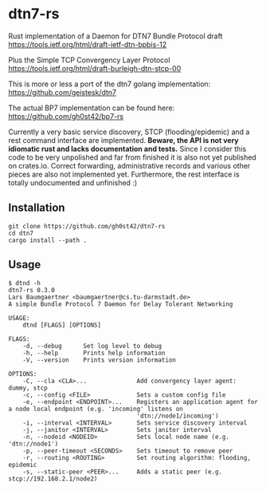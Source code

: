 # dtn7-rs
Rust implementation of a Daemon for DTN7 Bundle Protocol draft https://tools.ietf.org/html/draft-ietf-dtn-bpbis-12

Plus the Simple TCP Convergency Layer Protocol https://tools.ietf.org/html/draft-burleigh-dtn-stcp-00

This is more or less a port of the dtn7 golang implementation: https://github.com/geistesk/dtn7

The actual BP7 implementation can be found here: https://github.com/gh0st42/bp7-rs

Currently a very basic service discovery, STCP (flooding/epidemic) and a rest command interface are implemented.
**Beware, the API is not very idiomatic rust and lacks documentation and tests.**
Since I consider this code to be very unpolished and far from finished it is also not yet published on crates.io. Correct forwarding, administrative records and various other pieces are also not implemented yet. Furthermore, the rest interface is totally undocumented and unfinished :)

## Installation

```
git clone https://github.com/gh0st42/dtn7-rs
cd dtn7
cargo install --path .
```

## Usage

```
$ dtnd -h
dtn7-rs 0.3.0
Lars Baumgaertner <baumgaertner@cs.tu-darmstadt.de>
A simple Bundle Protocol 7 Daemon for Delay Tolerant Networking

USAGE:
    dtnd [FLAGS] [OPTIONS]

FLAGS:
    -d, --debug      Set log level to debug
    -h, --help       Prints help information
    -V, --version    Prints version information

OPTIONS:
    -C, --cla <CLA>...              Add convergency layer agent: dummy, stcp
    -c, --config <FILE>             Sets a custom config file
    -e, --endpoint <ENDPOINT>...    Registers an application agent for a node local endpoint (e.g. 'incoming' listens on
                                    'dtn://node1/incoming')
    -i, --interval <INTERVAL>       Sets service discovery interval
    -j, --janitor <INTERVAL>        Sets janitor interval
    -n, --nodeid <NODEID>           Sets local node name (e.g. 'dtn://node1')
    -p, --peer-timeout <SECONDS>    Sets timeout to remove peer
    -r, --routing <ROUTING>         Set routing algorithm: flooding, epidemic
    -s, --static-peer <PEER>...     Adds a static peer (e.g. stcp://192.168.2.1/node2)
```

